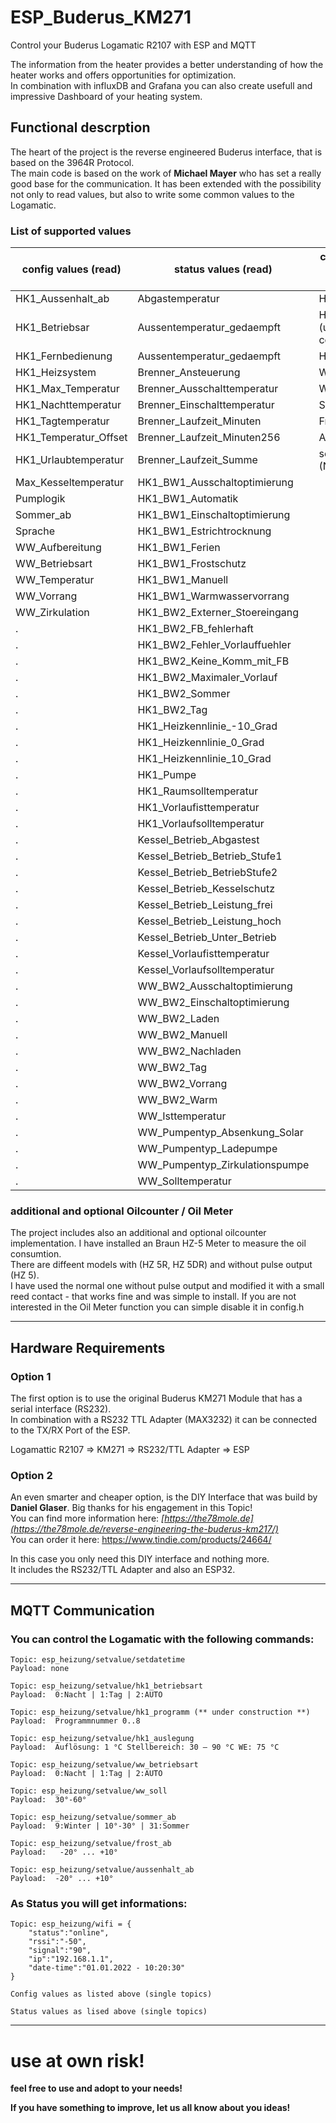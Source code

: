 # ESP_Buderus_KM271
Control your Buderus Logamatic R2107 with ESP and MQTT

The information from the heater provides a better understanding of how the heater works and offers opportunities for optimization.  
In combination with influxDB and Grafana you can also create usefull and impressive Dashboard of your heating system.

## Functional descrption

The heart of the project is the reverse engineered Buderus interface, that is based on the 3964R Protocol.  
The main code is based on the work of **Michael Mayer** who has set a really good base for the communication.
It has been extended with the possibility not only to read values, but also to write some common values to the Logamatic.

### List of supported values

config values (read)            |status values (read)   	    |commands and setvalues (write)
--------------------------------|-------------------------------|-----------------------------------
HK1_Aussenhalt_ab               | Abgastemperatur				| HK1_Betriebsart
HK1_Betriebsar                  | Aussentemperatur_gedaempft	| HK1_Programm (under construction)
HK1_Fernbedienung               | Aussentemperatur_gedaempft	| HK1_Auslegung
HK1_Heizsystem                  | Brenner_Ansteuerung			| WW_Betriebsart
HK1_Max_Temperatur              | Brenner_Ausschalttemperatur	| WW_Soll
HK1_Nachttemperatur             | Brenner_Einschalttemperatur	| Sommer_ab
HK1_Tagtemperatur               | Brenner_Laufzeit_Minuten	 	| Frost_ab
HK1_Temperatur_Offset           | Brenner_Laufzeit_Minuten256	| Aussenhalt_ab
HK1_Urlaubtemperatur            | Brenner_Laufzeit_Summe		| setdatetime (NTP-Server)
Max_Kesseltemperatur            | HK1_BW1_Ausschaltoptimierung	|
Pumplogik                       | HK1_BW1_Automatik				|
Sommer_ab                       | HK1_BW1_Einschaltoptimierung  |
Sprache                         | HK1_BW1_Estrichtrocknung		|
WW_Aufbereitung                 | HK1_BW1_Ferien				|
WW_Betriebsart                  | HK1_BW1_Frostschutz			|
WW_Temperatur                   | HK1_BW1_Manuell				|
WW_Vorrang                      | HK1_BW1_Warmwasservorrang		|
WW_Zirkulation                  | HK1_BW2_Externer_Stoereingang	|
.								| HK1_BW2_FB_fehlerhaft			|
.								| HK1_BW2_Fehler_Vorlauffuehler	|
.								| HK1_BW2_Keine_Komm_mit_FB		|
.								| HK1_BW2_Maximaler_Vorlauf		|
.								| HK1_BW2_Sommer				|
.								| HK1_BW2_Tag 					|
.								| HK1_Heizkennlinie_-10_Grad	|
.								| HK1_Heizkennlinie_0_Grad 		|
.								| HK1_Heizkennlinie_10_Grad 	|
.								| HK1_Pumpe						|
.								| HK1_Raumsolltemperatur		|
.								| HK1_Vorlaufisttemperatur		|
.								| HK1_Vorlaufsolltemperatur		|
.								| Kessel_Betrieb_Abgastest		|
.								| Kessel_Betrieb_Betrieb_Stufe1	|
.								| Kessel_Betrieb_BetriebStufe2	|
.								| Kessel_Betrieb_Kesselschutz	|
.								| Kessel_Betrieb_Leistung_frei	|
.								| Kessel_Betrieb_Leistung_hoch	|
.								| Kessel_Betrieb_Unter_Betrieb	|
.								| Kessel_Vorlaufisttemperatur	|
.								| Kessel_Vorlaufsolltemperatur	|
.								| WW_BW2_Ausschaltoptimierung	|
.								| WW_BW2_Einschaltoptimierung	|
.								| WW_BW2_Laden 					|
.								| WW_BW2_Manuell				|
.								| WW_BW2_Nachladen				|
.								| WW_BW2_Tag 					|
.								| WW_BW2_Vorrang				|
.								| WW_BW2_Warm					|
.								| WW_Isttemperatur				|
.								| WW_Pumpentyp_Absenkung_Solar	|
.								| WW_Pumpentyp_Ladepumpe		|
.								| WW_Pumpentyp_Zirkulationspumpe|
.								| WW_Solltemperatur				|



### additional and optional Oilcounter / Oil Meter
The project includes also an additional and optional oilcounter implementation. I have installed an Braun HZ-5 Meter to measure the oil consumtion.  
There are diffeent models with (HZ 5R, HZ 5DR) and without pulse output (HZ 5).  
I have used the normal one without pulse output and modified it with a small reed contact - that works fine and was simple to install.
If you are not interested in the Oil Meter function you can simple disable it in config.h

---

## Hardware Requirements

### Option 1
The first option is to use the original Buderus KM271 Module that has a serial interface (RS232).  
In combination with a RS232 TTL Adapter (MAX3232) it can be connected to the TX/RX Port of the ESP.  

Logamattic R2107 => KM271 => RS232/TTL Adapter => ESP

### Option 2
An even smarter and cheaper option, is the DIY Interface that was build by **Daniel Glaser**. Big thanks for his engagement in this Topic!  
You can find more information here: *[https://the78mole.de](https://the78mole.de/reverse-engineering-the-buderus-km217/)*  
You can order it here: https://www.tindie.com/products/24664/

In this case you only need this DIY interface and nothing more.  
It includes the RS232/TTL Adapter and also an ESP32.

---

## MQTT Communication

### You can control the Logamatic with the following commands:

```
Topic: esp_heizung/setvalue/setdatetime  
Payload: none

Topic: esp_heizung/setvalue/hk1_betriebsart  
Payload:  0:Nacht | 1:Tag | 2:AUTO

Topic: esp_heizung/setvalue/hk1_programm (** under construction **)  
Payload:  Programmnummer 0..8

Topic: esp_heizung/setvalue/hk1_auslegung  
Payload:  Auflösung: 1 °C Stellbereich: 30 – 90 °C WE: 75 °C

Topic: esp_heizung/setvalue/ww_betriebsart  
Payload:  0:Nacht | 1:Tag | 2:AUTO

Topic: esp_heizung/setvalue/ww_soll  
Payload:  30°-60°

Topic: esp_heizung/setvalue/sommer_ab  
Payload:  9:Winter | 10°-30° | 31:Sommer

Topic: esp_heizung/setvalue/frost_ab  
Payload:   -20° ... +10°

Topic: esp_heizung/setvalue/aussenhalt_ab  
Payload:  -20° ... +10°
```

### As Status you will get informations:

```
Topic: esp_heizung/wifi = {  
    "status":"online",  
    "rssi":"-50",  
    "signal":"90",  
    "ip":"192.168.1.1",  
    "date-time":"01.01.2022 - 10:20:30"  
}

Config values as listed above (single topics)

Status values as lised above (single topics)

```
---

# use at own risk!

**feel free to use and adopt to your needs!**

**If you have something to improve, let us all know about you ideas!**

